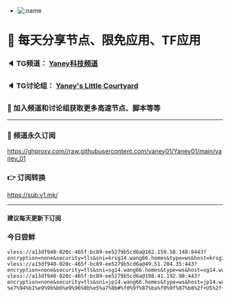+   ![:name](https://count.getloli.com/get/@yaney01?theme=gelbooru-h)

# 🚀 每天分享节点、限免应用、TF应用
### 🔈 TG频道： [Yaney科技频道](https://t.me/yaney_01) 
### 🔈 TG讨论组： [Yaney's Little Courtyard](https://t.me/+caB8IkK7JvMzM2I1)
### 🔔 加入频道和讨论组获取更多高速节点、脚本等等  
***
### 🔗  频道永久订阅
   https://ghproxy.com//raw.githubusercontent.com/yaney01/Yaney01/main/yaney_01
### 👉  订阅转换
   https://sub.v1.mk/
***
#### 建议每天更新下订阅

### 今日尝鲜

```
vless://a13df940-020c-465f-bc89-ee5279b5cd6a@162.159.58.148:8443?encryption=none&security=tls&sni=krsg14.wang66.homes&type=ws&host=krsg14.wang66.homes&path=%2fblue#%f0%9f%87%ba%f0%9f%87%b8%2f+US%2f+%e7%be%8e%e5%9b%bd%2f+68
vless://a13df940-020c-465f-bc89-ee5279b5cd6a@49.51.204.35:443?encryption=none&security=tls&sni=sg14.wang66.homes&type=ws&host=sg14.wang66.homes&path=%2fblue#%f0%9f%87%ba%f0%9f%87%b8%2f+US%2f+%e7%be%8e%e5%9b%bd%2f+99
vless://a13df940-020c-465f-bc89-ee5279b5cd6a@198.41.192.98:443?encryption=none&security=tls&sni=jp14.wang66.homes&type=ws&host=jp14.wang66.homes&path=%2fyoutube-%e7%94%b1%e9%9b%b6%e9%96%8b%e5%a7%8b#%f0%9f%87%ba%f0%9f%87%b8%2f+US%2f+%e7%be%8e%e5%9b%bd%2f+115
